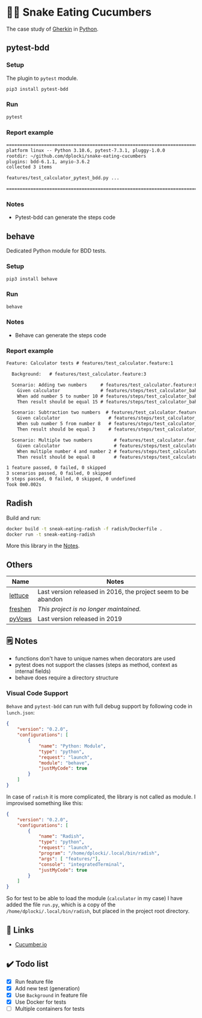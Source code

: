 # 🥒🐍 Snake Eating Cucumbers

The case study of [Gherkin](https://en.wikipedia.org/wiki/Cucumber_(software)#Gherkin_language) in [Python](https://en.wikipedia.org/wiki/Python_(programming_language)).

## pytest-bdd

### Setup

The plugin to `pytest` module.

```sh
pip3 install pytest-bdd
```

### Run

```sh
pytest
```

### Report example

```txt
============================================================================================== test session starts ==============================================================================================
platform linux -- Python 3.10.6, pytest-7.3.1, pluggy-1.0.0
rootdir: ~/github.com/dplocki/snake-eating-cucumbers
plugins: bdd-6.1.1, anyio-3.6.2
collected 3 items                                                                                                                                                                                               

features/test_calculator_pytest_bdd.py ...                                                                                                                                                                [100%]

=============================================================================================== 3 passed in 0.09s ===============================================================================================
```

### Notes

* Pytest-bdd can generate the steps code

## behave

Dedicated Python module for BDD tests.

### Setup

```sh
pip3 install behave
```

### Run

```sh
behave
```

### Notes

* Behave can generate the steps code

### Report example

```txt
Feature: Calculator tests # features/test_calculator.feature:1

  Background:   # features/test_calculator.feature:3

  Scenario: Adding two numbers     # features/test_calculator.feature:6
    Given calculator               # features/steps/test_calculator_bahave.py:5 0.000s
    When add number 5 to number 10 # features/steps/test_calculator_bahave.py:10 0.000s
    Then result should be equal 15 # features/steps/test_calculator_bahave.py:15 0.000s

  Scenario: Subtraction two numbers  # features/test_calculator.feature:10
    Given calculator                  # features/steps/test_calculator_bahave.py:5 0.000s
    When sub number 5 from number 8   # features/steps/test_calculator_bahave.py:20 0.000s
    Then result should be equal 3     # features/steps/test_calculator_bahave.py:15 0.000s

  Scenario: Multiple two numbers        # features/test_calculator.feature:14
    Given calculator                    # features/steps/test_calculator_bahave.py:5 0.000s
    When multiple number 4 and number 2 # features/steps/test_calculator_bahave.py:25 0.000s
    Then result should be equal 8       # features/steps/test_calculator_bahave.py:15 0.000s

1 feature passed, 0 failed, 0 skipped
3 scenarios passed, 0 failed, 0 skipped
9 steps passed, 0 failed, 0 skipped, 0 undefined
Took 0m0.002s
```

## Radish

Build and run:

```sh
docker build -t sneak-eating-radish -f radish/Dockerfile .
docker run -t sneak-eating-radish
```

More this library in the [Notes](./radish/NOTES.md).

## Others

| Name                                         | Notes                                                         |
|----------------------------------------------|---------------------------------------------------------------|
| [lettuce](https://pypi.org/project/lettuce/) | Last version released in 2016, the project seem to be abandon |
| [freshen](https://pypi.org/project/freshen/) | _This project is no longer maintained._                       |
| [pyVows](https://pypi.org/project/pyVows/)   | Last version released in 2019                                 |

## 🗒️ Notes

* functions don't have to unique names when decorators are used
* pytest does not support the classes (steps as method, context as internal fields)
* behave does require a directory structure

### Visual Code Support

`Behave` and `pytest-bdd` can run with full debug support by following code in `lunch.json`:

```json
{
    "version": "0.2.0",
    "configurations": [
        {
            "name": "Python: Module",
            "type": "python",
            "request": "launch",
            "module": "behave",
            "justMyCode": true
        }
    ]
}
```

In case of `radish` it is more complicated, the library is not called as module. I improvised something like this:

```json
{
    "version": "0.2.0",
    "configurations": [
        {
            "name": "Radish",
            "type": "python",
            "request": "launch",
            "program": "/home/dplocki/.local/bin/radish",
            "args": [ "features/"],
            "console": "integratedTerminal",
            "justMyCode": true
        }
    ]
}
```

So for test to be able to load the module (`calculator` in my case) I have added the file `run.py`, which is a copy of the `/home/dplocki/.local/bin/radish`, but placed in the project root directory.

## 🔗 Links

* [Cucumber.io](https://cucumber.io/)

## ✔️ Todo list

* [x] Run feature file
* [x] Add new test (generation)
* [x] Use `Background` in feature file
* [x] Use Docker for tests
* [ ] Multiple containers for tests
